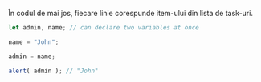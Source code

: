 În codul de mai jos, fiecare linie corespunde item-ului din lista de task-uri.

```js run
let admin, name; // can declare two variables at once

name = "John";

admin = name;

alert( admin ); // "John"
```


